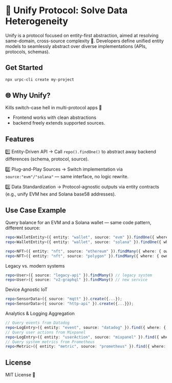 # 🌟 Unify Protocol: Solve Data Heterogeneity

Unify is a protocol focused on entity-first abstraction, aimed at resolving same-domain, cross-source complexity 🧭. Developers define unified entity models to seamlessly abstract over diverse implementations (APIs, protocols, schemas).

## Get Started
```bash
npx urpc-cli create my-project
```

## 🌐 Why Unify?
Kills switch-case hell in multi-protocol apps 🧹
- Frontend works with clean abstractions
- backend freely extends supported sources.


## Features
1️⃣ Entity-Driven API → Call `repo().findOne()` to abstract away backend differences (schema, protocol, source).

2️⃣ Plug-and-Play Sources → Switch implementation via `source:"evm"/"solana"` — same interface, no logic rewrite.

3️⃣ Data Standardization → Protocol-agnostic outputs via entity contracts (e.g., unify EVM hex and Solana base58 addresses).


## Use Case Example

Query balance for an EVM and a Solana wallet — same code pattern, different source:
```ts
repo<WalletEntity>({ entity: "wallet", source: "evm" }).findOne({ where: { address: "0x..." } });
repo<WalletEntity>({ entity: "wallet", source: "solana" }).findOne({ where: { address: "1111..." } });

repo<NFT>({ entity: "nft", source: "ethereum" }).findMany({ where: { owner: "0x..." } });
repo<NFT>({ entity: "nft", source: "polygon" }).findMany({ where: { owner: "0x..." } });
```
Legacy vs. modern systems 
```ts
repo<User>({ source: "legacy-api" }).findMany() // legacy system
repo<User>({ source: "v2-graphql" }).findMany() // new service
```
Device Agnostic IoT
```ts
repo<SensorData>({ source: "mqtt" }).create({...});  
repo<SensorData>({ source: "http-api" }).create({...}});  
```
Analytics & Logging Aggregation
```ts
// Query events from Datadog
repo<LogEntry>({ entity: "event", source: "datadog" }).find({ where: { type: "error", timestamp: { gte: "..." } } });
// Query user actions from Mixpanel
repo<LogEntry>({ entity: "userAction", source: "mixpanel" }).find({ where: { userId: "user-x", eventName: "login" } });
// Query system metrics from Prometheus
repo<Metric>({ entity: "metric", source: "prometheus" }).find({ where: { name: "cpu_usage", host: "server-a" } });
```
## License

MIT License 🚀
